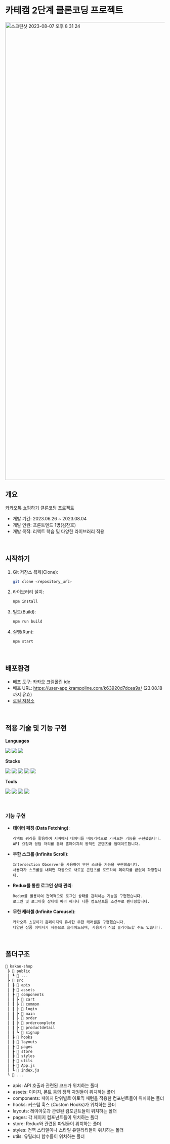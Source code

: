 # 카테캠 2단계 클론코딩 프로젝트

<img width="1440" alt="스크린샷 2023-08-07 오후 8 31 24" src="https://github.com/kimchanho97/algorithm/assets/104095041/dd8c6994-3d99-4da0-a7ba-e312b3874cb0">

</br>

## 개요

[카카오톡 쇼핑하기](https://store.kakao.com/) 클론코딩 프로젝트

+ 개발 기간: 2023.06.26 ~ 2023.08.04
+ 개발 인원: 프론트엔드 1명(김찬호)
+ 개발 목적: 리액트 학습 및 다양한 라이브러리 적용

</br>

## 시작하기

1. Git 저장소 복제(Clone):
    ```bash
    git clone <repository_url>
    ```
   
2. 라이브러리 설치:
   ```bash
   npm install
   ```

3. 빌드(Build):
    ```bash
    npm run build
    ```
    
4. 실행(Run):
    ```bash
    npm start
    ```

</br>

## 배포환경

+ 배포 도구: 카카오 크램폴린 ide
+ 배포 URL: <https://user-app.krampoline.com/k63920d7dcea9a/> (23.08.18까지 유효)
+ [로컬 저장소](https://github.com/kimchanho97/step2-FE-kakao-shop)

</br>

## 적용 기술 및 기능 구현

**Languages**

<img src="https://img.shields.io/badge/HTML5-E34F26?style=flat-square&logo=HTML5&logoColor=white">&nbsp;<img src="https://img.shields.io/badge/CSS-1572B6?style=flat-square&logo=CSS3&logoColor=white">&nbsp;<img src="https://img.shields.io/badge/JAVASCRIPT-F7DF1E?style=flat-square&logo=JavaScript&logoColor=white">

**Stacks**

<img src="https://img.shields.io/badge/React-61DAFB?style=flat-square&logo=React&logoColor=white">&nbsp;<img src="https://img.shields.io/badge/Axios-5A29E4?style=flat-square&logo=Axios&logoColor=white">&nbsp;<img src="https://img.shields.io/badge/Redux-764ABC?style=flat-square&logo=Redux&logoColor=white">&nbsp;<img src="https://img.shields.io/badge/React Query-FF4154?style=flat-square&logo=React Query&logoColor=white">&nbsp;<img src="https://img.shields.io/badge/Tailwind CSS-06B6D4?style=flat-square&logo=Tailwind CSS&logoColor=white">

**Tools**

<img src="https://img.shields.io/badge/Visual Studio Code-007ACC?style=flat-square&logo=Visual Studio Code&logoColor=white">&nbsp;<img src="https://img.shields.io/badge/Prettier-F7B93E?style=flat-square&logo=Prettier&logoColor=white">&nbsp;<img src="https://img.shields.io/badge/ESLint-4B32C3?style=flat-square&logo=ESLint&logoColor=white">&nbsp;<img src="https://img.shields.io/badge/Git-F05032?style=flat-square&logo=Git&logoColor=white">

</br>

### 기능 구현

+ **데이터 페칭 (Data Fetching)**:
  ```
  리액트 쿼리를 활용하여 서버에서 데이터를 비동기적으로 가져오는 기능을 구현했습니다.
  API 요청과 응답 처리를 통해 홈페이지의 동적인 콘텐츠를 업데이트합니다.
  ```

+ **무한 스크롤 (Infinite Scroll)**:
  ```
  Intersection Observer를 사용하여 무한 스크롤 기능을 구현했습니다.
  사용자가 스크롤을 내리면 자동으로 새로운 콘텐츠를 로드하여 페이지를 끝없이 확장합니다.
  ```
  
+ **Redux를 통한 로그인 상태 관리**:
  ```
  Redux를 활용하여 전역적으로 로그인 상태를 관리하는 기능을 구현했습니다.
  로그인 및 로그아웃 상태에 따라 헤더나 다른 컴포넌트를 조건부로 렌더링합니다.
  ```
  
+ **무한 캐러셀 (Infinite Carousel)**:
  ```
  카카오톡 쇼핑하기 홈페이지와 유사한 무한 캐러셀을 구현했습니다.
  다양한 상품 이미지가 자동으로 슬라이드되며, 사용자가 직접 슬라이드할 수도 있습니다.
  ```

</br>

## 폴더구조

```bash
📂 kakao-shop
 ┣ 📂 public
 ┃ ┗ 📜 ...
 ┣ 📂 src
 ┃ ┣ 📂 apis
 ┃ ┣ 📂 assets
 ┃ ┣ 📂 components
 ┃ ┃ ┣ 📂 cart
 ┃ ┃ ┣ 📂 common
 ┃ ┃ ┣ 📂 login
 ┃ ┃ ┣ 📂 main
 ┃ ┃ ┣ 📂 order
 ┃ ┃ ┣ 📂 ordercomplete
 ┃ ┃ ┣ 📂 productdetail
 ┃ ┃ ┗ 📂 signup
 ┃ ┣ 📂 hooks
 ┃ ┣ 📂 layouts
 ┃ ┣ 📂 pages
 ┃ ┣ 📂 store
 ┃ ┣ 📂 styles
 ┃ ┣ 📂 utils
 ┃ ┣ 📜 App.js
 ┃ ┗ 📜 index.js
 ┗ 📜 ...
```

+ apis: API 호출과 관련된 코드가 위치하는 폴더
+ assets: 이미지, 폰트 등의 정적 자원들이 위치하는 폴더
+ components: 페이지 단위별로 아토믹 패턴을 적용한 컴포넌트들이 위치하는 폴더
+ hooks: 커스텀 훅스 (Custom Hooks)가 위치하는 폴더
+ layouts: 레이아웃과 관련된 컴포넌트들이 위치하는 폴더
+ pages: 각 페이지 컴포넌트들이 위치하는 폴더
+ store: Redux와 관련된 파일들이 위치하는 폴더
+ styles: 전역 스타일이나 스타일 유틸리티들이 위치하는 폴더
+ utils: 유틸리티 함수들이 위치하는 폴더
